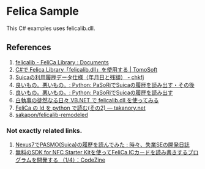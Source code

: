 Felica Sample
===============

This C# examples uses felicalib.dll.

References
------------

1. [felicalib - FeliCa Library : Documents](http://felicalib.tmurakam.org/document.html)
1. [C#で Felica Library「felicalib.dll」を使用する | TomoSoft](http://tomosoft.jp/design/?p=4422)
1. [Suicaの利用履歴データ仕様（年月日と残額） - chkfj](http://d.hatena.ne.jp/juno_c/20090224/1235488684)
1. [良いもの。悪いもの。: Python: PaSoRiでSuicaの履歴を読み出す・その後](http://handasse.blogspot.com/2008/04/python-pasorisuica.html)
1. [良いもの。悪いもの。: Python: PaSoRiでSuicaの履歴を読み出す](http://handasse.blogspot.com/2008/03/python-pasorisuica.html)
1. [白執事の徒然なる日々 VB.NET で felicalib.dll を使ってみる](http://siroshitsuji.blog.fc2.com/blog-entry-18.html)
1. [FeliCa の Id を python で読む(その2) — takanory.net](http://takanory.net/takalog/824)
1. [sakapon/felicalib-remodeled](https://github.com/sakapon/felicalib-remodeled)

### Not exactly related links.

1. [Nexus7でPASMO(Suica)の履歴を読んでみた : 時々、失業SEの開発日誌](http://www.kotemaru.org/2013/10/20/android-pasmo.html)
1. [無料のSDK for NFC Starter Kitを使ってFeliCa ICカードを読み書きするプログラムを開発する （1/4）：CodeZine](http://codezine.jp/article/detail/7402)

